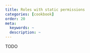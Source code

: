 ```yaml
---
title: Roles with static permissions
categories: [cookbook]
order: 20
meta:
  keywords: ~
  description: ~
---
```


TODO

